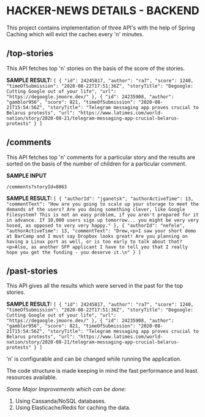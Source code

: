 # HACKER-NEWS DETAILS - BACKEND

This project contains implementation of three API's with the help of Spring Caching which will evict the caches every 'n' minutes.

## **/top-stories** 

This API fetches top 'n' stories on the basis of the score of the stories.

**SAMPLE RESULT:**
`[
    {
		"id": 24245817,
		"author": "ra7",
		"score": 1240,
		"timeOfSubmission": "2020-08-22T17:51:36Z",
		"storyTitle": "Degoogle: Cutting Google out of your life",
		"url": "https://degoogle.jmoore.dev/"
	},
	{
		"id": 24235908,
		"author": "gamblor956",
		"score": 821,
		"timeOfSubmission": "2020-08-21T15:54:56Z",
		"storyTitle": "Telegram messaging app proves crucial to Belarus protests",
		"url": "https://www.latimes.com/world-nation/story/2020-08-21/telegram-messaging-app-crucial-belarus-protests"
	}
]`

## **/comments** 

This API fetches top 'n' comments for a particular story and the results are sorted on the basis of the number of children for a particular comment.

**SAMPLE INPUT**

`/comments?storyId=8863`

**SAMPLE RESULT:**
`[
    {
		"authorId": "jganetsk",
		"authorActiveTime": 13,
		"commentText": "How are you going to scale up your storage to meet the demands of the users? Are you doing something clever, like Google Filesystem? This is not an easy problem, if you aren't prepared for it in advance. If 10,000 users sign up tomorrow... you might be very very hosed, as opposed to very very happy."
	},
	{
		"authorId": "nefele",
		"authorActiveTime": 13,
		"commentText": "Drew,<p>I saw your short demo at BarCamp and I must say Dropbox looks great! Are you planning on having a Linux port as well, or is too early to talk about that?<p>Also, as another SFP applicant I have to tell you that I really hope you get the funding - you deserve it.\n"
	}
]
`

## **/past-stories**
 
This API gives all the results which were served in the past for the top stories.

**SAMPLE RESULT:**
`[
    {
		"id": 24245817,
		"author": "ra7",
		"score": 1240,
		"timeOfSubmission": "2020-08-22T17:51:36Z",
		"storyTitle": "Degoogle: Cutting Google out of your life",
		"url": "https://degoogle.jmoore.dev/"
	},
	{
		"id": 24235908,
		"author": "gamblor956",
		"score": 821,
		"timeOfSubmission": "2020-08-21T15:54:56Z",
		"storyTitle": "Telegram messaging app proves crucial to Belarus protests",
		"url": "https://www.latimes.com/world-nation/story/2020-08-21/telegram-messaging-app-crucial-belarus-protests"
	}
]`

'n' is configurable and can be changed while running the application.

The code structure is made keeping in mind the fast performance and least resources available.

_Some Major Improvements which can be done:_

1. Using Cassanda/NoSQL databases.
2. Using Elasticache/Redis for caching the data.
